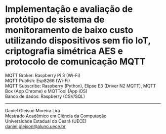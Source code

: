 # Implementação e avaliação de protótipo de sistema de monitoramento de baixo custo utilizando dispositivos sem fio IoT, criptografia simétrica AES e protocolo de comunicação MQTT

MQTT Broker: Raspberry Pi 3 (Wi-Fi)\
MQTT Publish: Esp8266 (Wi-Fi)\
MQTT Subscribe: Raspberry (Python), Elipse E3 (Driver N2 MQTT), MQTT Box (App Chrome) e MQTTool (App iOS)\
Banco de dados: Raspberry (CSV/SQL)

---
Daniel Gleison Moreira Lira\
Mestrado Acadêmico em Ciência da Computação\
Universidade Estadual do Ceará (UECE)\
daniel.gleison@aluno.uece.br 
